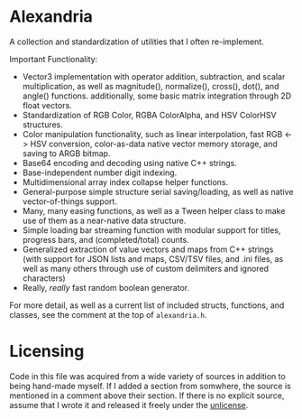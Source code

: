 # Alexandria
A collection and standardization of utilities that I often re-implement.

Important Functionality:
- Vector3 implementation with operator addition, subtraction, and scalar multiplication, as well as magnitude(), normalize(), cross(), dot(), and angle() functions. additionally, some basic matrix integration through 2D float vectors.
- Standardization of RGB Color, RGBA ColorAlpha, and HSV ColorHSV structures.
- Color manipulation functionality, such as linear interpolation, fast RGB <-> HSV conversion, color-as-data native vector memory storage, and saving to ARGB bitmap.
- Base64 encoding and decoding using native C++ strings.
- Base-independent number digit indexing.
- Multidimensional array index collapse helper functions.
- General-purpose simple structure serial saving/loading, as well as native vector-of-things support.
- Many, many easing functions, as well as a Tween helper class to make use of them as a near-native data structure.
- Simple loading bar streaming function with modular support for titles, progress bars, and (completed/total) counts.
- Generalized extraction of value vectors and maps from C++ strings (with support for JSON lists and maps, CSV/TSV files, and .ini files, as well as many others through use of custom delimiters and ignored characters)
- Really, *really* fast random boolean generator.

For more detail, as well as a current list of included structs, functions, and classes, see the comment at the top of `alexandria.h`.

# Licensing
Code in this file was acquired from a wide variety of sources in addition to being hand-made myself. If I added a section from somwhere, the source is mentioned in a comment above their section. If there is no explicit source, assume that I wrote it and released it freely under the [unlicense](https://unlicense.org/).
